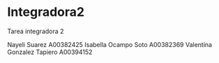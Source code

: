 # Integradora2
Tarea integradora 2

Nayeli Suarez A00382425
Isabella Ocampo Soto A00382369
Valentina Gonzalez Tapiero A00394152
